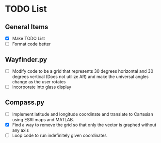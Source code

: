# TODO List

## General Items
- [x] Make TODO List
- [ ] Format code better

## Wayfinder.py
- [ ] Modify code to be a grid that represents 30 degrees horizontal and 30 degrees vertical (Does not utilize AR) and make the universal angles change as the user rotates
- [ ] Incorporate into glass display

## Compass.py

- [ ] Implement latitude and longitude coordinate and translate to Cartesian using ESRI maps and MATLAB.
- [x] Find a way to remove the grid so that only the vector is graphed without any axis
- [ ] Loop code to run indefinitely given coordinates

